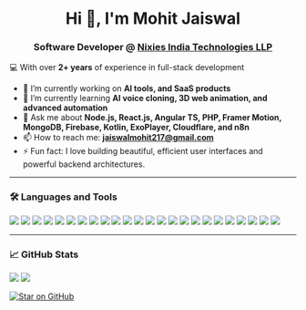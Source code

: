 <h1 align="center">Hi 👋, I'm Mohit Jaiswal</h1>
<h3 align="center">Software Developer @ <a href="http://nixiesindia.com/" target="_blank">Nixies India Technologies LLP</a></h3>

<p align="left">💻 With over <strong>2+ years</strong> of experience in full-stack development</p>

- 🔭 I’m currently working on **AI tools, and SaaS products**
- 🌱 I’m currently learning **AI voice cloning, 3D web animation, and advanced automation**
- 💬 Ask me about **Node.js, React.js, Angular TS, PHP, Framer Motion, MongoDB, Firebase, Kotlin, ExoPlayer, Cloudflare, and n8n**
- 📫 How to reach me: **jaiswalmohit217@gmail.com**
- ⚡ Fun fact: I love building beautiful, efficient user interfaces and powerful backend architectures.

---

### 🛠️ Languages and Tools

<p align="left">
  <img src="https://img.shields.io/badge/React-20232A?style=for-the-badge&logo=react&logoColor=61DAFB"/>
  <img src="https://img.shields.io/badge/Angular-DD0031?style=for-the-badge&logo=angular&logoColor=white"/>
<img src="https://img.shields.io/badge/TypeScript-3178C6?style=for-the-badge&logo=typescript&logoColor=white"/>
<img src="https://img.shields.io/badge/PHP-777BB4?style=for-the-badge&logo=php&logoColor=white"/>
<img src="https://img.shields.io/badge/Framer--Motion-EF008F?style=for-the-badge&logo=framer&logoColor=white"/>
<img src="https://img.shields.io/badge/C-A8B9CC?style=for-the-badge&logo=c&logoColor=white"/>
<img src="https://img.shields.io/badge/C++-00599C?style=for-the-badge&logo=c%2B%2B&logoColor=white"/>
<img src="https://img.shields.io/badge/CSS3-1572B6?style=for-the-badge&logo=css3&logoColor=white"/>
<img src="https://img.shields.io/badge/HTML5-E34F26?style=for-the-badge&logo=html5&logoColor=white"/>
<img src="https://img.shields.io/badge/Bootstrap-7952B3?style=for-the-badge&logo=bootstrap&logoColor=white"/>
<img src="https://img.shields.io/badge/jQuery-0769AD?style=for-the-badge&logo=jquery&logoColor=white"/>
<img src="https://img.shields.io/badge/Express.js-000000?style=for-the-badge&logo=express&logoColor=white"/>
<img src="https://img.shields.io/badge/NPM-CB3837?style=for-the-badge&logo=npm&logoColor=white"/>
<img src="https://img.shields.io/badge/Figma-F24E1E?style=for-the-badge&logo=figma&logoColor=white"/>
<img src="https://img.shields.io/badge/Canva-00C4CC?style=for-the-badge&logo=canva&logoColor=white"/>
<img src="https://img.shields.io/badge/MySQL-4479A1?style=for-the-badge&logo=mysql&logoColor=white"/>
<img src="https://img.shields.io/badge/SQLite-003B57?style=for-the-badge&logo=sqlite&logoColor=white"/>
  <img src="https://img.shields.io/badge/MongoDB-4EA94B?style=for-the-badge&logo=mongodb&logoColor=white"/>
  <img src="https://img.shields.io/badge/Node.js-339933?style=for-the-badge&logo=nodedotjs&logoColor=white"/>
  <img src="https://img.shields.io/badge/Kotlin-7F52FF?style=for-the-badge&logo=kotlin&logoColor=white"/>
  <img src="https://img.shields.io/badge/Firebase-FFCA28?style=for-the-badge&logo=firebase&logoColor=black"/>
  <img src="https://img.shields.io/badge/ExoPlayer-FF5722?style=for-the-badge&logo=google-play&logoColor=white"/>
  <img src="https://img.shields.io/badge/Tailwind_CSS-38B2AC?style=for-the-badge&logo=tailwind-css&logoColor=white"/>
  <img src="https://img.shields.io/badge/n8n-A72323?style=for-the-badge&logo=n8n&logoColor=white"/>
</p>

---

### 📈 GitHub Stats

<p align="left">
  <img src="https://github-readme-stats.vercel.app/api?username=mohitjai123&show_icons=true&theme=radical" />
  <img src="https://github-readme-stats.vercel.app/api/top-langs/?username=mohitjai123&layout=compact&theme=radical" />
</p>

[![Star on GitHub](https://img.shields.io/github/stars/mohitjai123/mohitjai123?style=social)](https://github.com/mohitjai123/mohitjai123)

